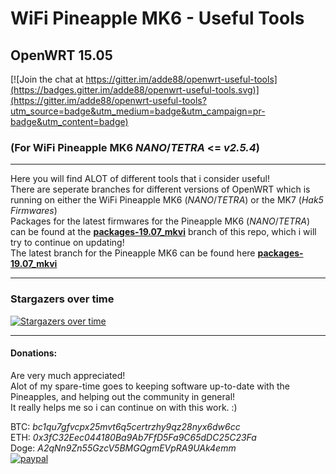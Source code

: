 # WiFi Pineapple MK6 - Useful Tools
## OpenWRT 15.05
[![Join the chat at https://gitter.im/adde88/openwrt-useful-tools](https://badges.gitter.im/adde88/openwrt-useful-tools.svg)](https://gitter.im/adde88/openwrt-useful-tools?utm_source=badge&utm_medium=badge&utm_campaign=pr-badge&utm_content=badge)

### (For WiFi Pineapple MK6 *NANO*/*TETRA* <= *v2.5.4*)
---
Here you will find ALOT of different tools that i consider useful!  
There are seperate branches for different versions of OpenWRT which is running on either the WiFi Pineapple MK6 (*NANO*/*TETRA*) or the MK7 (*Hak5 Firmwares*)   
Packages for the latest firmwares for the Pineapple MK6 (*NANO*/*TETRA*) can be found at the **[packages-19.07_mkvi](https://github.com/adde88/openwrt-useful-tools/tree/packages-15.05_mkvi)** branch of this repo, which i will try to continue on updating!  
The latest branch for the Pineapple MK6 can be found here **[packages-19.07_mkvi](https://github.com/adde88/openwrt-useful-tools/tree/packages-19.07_mkvi)**  

---
### Stargazers over time

[![Stargazers over time](https://starchart.cc/adde88/openwrt-useful-tools.svg)](https://starchart.cc/adde88/openwrt-useful-tools)

---
#### Donations:
Are very much appreciated!  
Alot of my spare-time goes to keeping software up-to-date with the Pineapples, and helping out the community in general!  
It really helps me so i can continue on with this work. :)

BTC:  *bc1qu7gfvcpx25mvt6q5certrzhy9qz28nyx6dw6cc*  
ETH:  *0x3fC32Eec044180Ba9Ab7FfD5Fa9C65dDC25C23Fa*  
Doge: *A2qNn9Zn55GzcV5BMGQgmEVpRA9UAk4emm*  
[![paypal](https://www.paypalobjects.com/en_US/NO/i/btn/btn_donateCC_LG.gif)](https://www.paypal.com/cgi-bin/webscr?cmd=_s-xclick&hosted_button_id=4HJM939H9PHWW)
